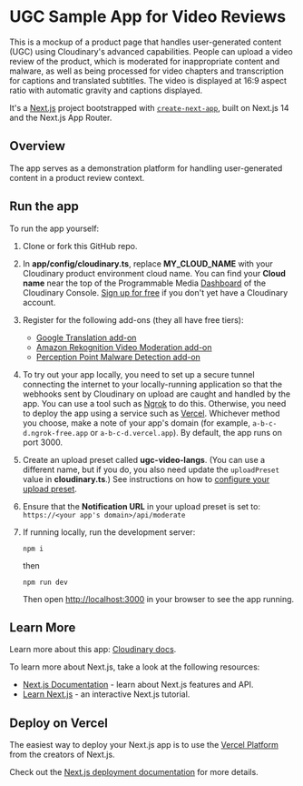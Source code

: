 # UGC Sample App for Video Reviews

This is a mockup of a product page that handles user-generated content (UGC) using Cloudinary's advanced capabilities. People can upload a video review of the product, which is moderated for inappropriate content and malware, as well as being processed for video chapters and transcription for captions and translated subtitles.  The video is displayed at 16:9 aspect ratio with automatic gravity and captions displayed. 

It's a [Next.js](https://nextjs.org) project bootstrapped with [`create-next-app`](https://nextjs.org/docs/app/api-reference/cli/create-next-app), built on Next.js 14 and the Next.js App Router.

## Overview

The app serves as a demonstration platform for handling user-generated content in a product review context. 

## Run the app

To run the app yourself:

1. Clone or fork this GitHub repo.
1. In **app/config/cloudinary.ts**, replace **MY_CLOUD_NAME** with your Cloudinary product environment cloud name. You can find your **Cloud name** near the top of the Programmable Media [Dashboard](https://console.cloudinary.com/pm/developer-dashboard) of the Cloudinary Console. [Sign up for free](https://cloudinary.com/users/register_free) if you don't yet have a Cloudinary account.
1. Register for the following add-ons (they all have free tiers):
     * [Google Translation add-on](https://cloudinary.com/documentation/translation_addons)
     * [Amazon Rekognition Video Moderation add-on](https://cloudinary.com/documentation/aws_rekognition_video_moderation_addon)
     * [Perception Point Malware Detection add-on](https://cloudinary.com/documentation/perception_point_malware_detection_addon)
1. To try out your app locally, you need to set up a secure tunnel connecting the internet to your locally-running application so that the webhooks sent by Cloudinary on upload are caught and handled by the app. You can use a tool such as [Ngrok](https://ngrok.com/) to do this. Otherwise, you need to deploy the app using a service such as [Vercel](https://vercel.com/). Whichever method you choose, make a note of your app's domain (for example, `a-b-c-d.ngrok-free.app` or `a-b-c-d.vercel.app`). By default, the app runs on port 3000.
1. Create an upload preset called **ugc-video-langs**. (You can use a different name, but if you do, you also need update the `uploadPreset` value in **cloudinary.ts**.) See instructions on how to [configure your upload preset](https://cloudinary.com/documentation/video_review_sample_project#upload_preset_configuration).
1. Ensure that the **Notification URL** in your upload preset is set to:<br>`https://<your app's domain>/api/moderate`
1. If running locally, run the development server:
   
      ```terminal
      npm i
      ```
      then

      ```terminal
      npm run dev
      ```
 
    Then open [http://localhost:3000](http://localhost:3000) in your browser to see the app running.     


## Learn More

Learn more about this app: [Cloudinary docs](https://cloudinary.com/documentation/video_review_sample_project).

To learn more about Next.js, take a look at the following resources:

- [Next.js Documentation](https://nextjs.org/docs) - learn about Next.js features and API.
- [Learn Next.js](https://nextjs.org/learn) - an interactive Next.js tutorial.

## Deploy on Vercel

The easiest way to deploy your Next.js app is to use the [Vercel Platform](https://vercel.com/new?utm_medium=default-template&filter=next.js&utm_source=create-next-app&utm_campaign=create-next-app-readme) from the creators of Next.js.

Check out the [Next.js deployment documentation](https://nextjs.org/docs/app/building-your-application/deploying) for more details.
